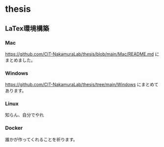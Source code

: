 # thesis


## LaTex環境構築

### Mac

https://github.com/CIT-NakamuraLab/thesis/blob/main/Mac/README.md にまとめました。

### Windows

https://github.com/CIT-NakamuraLab/thesis/tree/main/Windows にまとめてあります。

### Linux

知らん、自分でやれ

### Docker

誰かが作ってくれることを祈ります。
